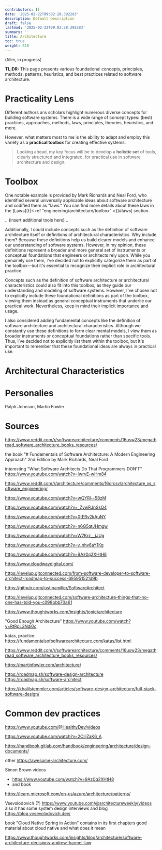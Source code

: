 ```yaml
---
contributors: []
date: '2025-02-22T09:02:28.392283'
description: Default Description
draft: false
lastmod: '2025-02-22T09:02:28.392283'
summary: ''
title: Architecture
toc: true
weight: 810
---
```



(filler, in progress)

**TL;DR:** This page presents various foundational concepts, principles, methods, patterns, heuristics, and best practices related to software architecture. 

# Practicality Lens

Different authors ans scholars highlight numerous diverse concepts for building software systems. There is a wide range of concept types: (best) practices, approaches, methods, laws, principles, theories, heuristics, and more. 

However, what matters most to me is the ability to adapt and employ this variety as a **practical toolbox** for creating effective systems. 

> Looking ahead, my key focus will be to develop a **holistic set** of tools, clearly structured and integrated, for practical use in software architecture and design.

# Toolbox

One notable example is provided by Mark Richards and Neal Ford, who identified several universally applicable ideas about software architecture and codified them as "laws." You can find more details about these laws in the [Laws]({{< ref "engineering/architecture/toolbox" >}}#laws) section.

.. (insert additional tools here) ..

Additionally, I could include concepts such as the definition of software architecture itself or definitions of architectural characteristics. Why include them? Because these definitions help us build clearer models and enhance our understanding of software systems. However, in my opinion, these definitions represent a broader and more general set of instruments or conceptual foundations that engineers or architects rely upon. While you genuinely use them, I've decided not to explicitly categorize them as part of the toolbox—but it's essential to recognize their implicit role in architectural practice.

Concepts such as the definition of software architecture or architectural characteristics could also fit into this toolbox, as they guide our understanding and modeling of software systems. However, I've chosen not to explicitly include these foundational definitions as part of the toolbox, viewing them instead as general conceptual instruments that underlie our practical work. Nevertheless, keep in mind their implicit importance and usage.

I also considered adding fundamental concepts like the definition of software architecture and architectural characteristics. Although we constantly use these definitions to form clear mental models, I view them as broader instruments or conceptual foundations rather than specific tools. Thus, I’ve decided not to explicitly list them within the toolbox, but it's important to remember that these foundational ideas are always in practical use.

# Architectural Characteristics



# Personalies

Ralph Johnson, Martin Fowler
# Sources

<https://www.reddit.com/r/softwarearchitecture/comments/16usw23/megathread_software_architecture_books_resources/>

the book "# Fundamentals of Software Architecture: A Modern Engineering Approach" 2nd Edition by Mark Richards, Neal Ford

interesting
"What Software Architects Do That Programmers DON'T" <https://www.youtube.com/watch?v=IwrvE-wHm84>


https://www.reddit.com/r/architecture/comments/16crcsv/architecture_vs_software_engineering/

<https://www.youtube.com/watch?v=wQYRl--58zM>

<https://www.youtube.com/watch?v=_ZvwRJnSsQ4>


<https://www.youtube.com/watch?v=0tEBv2kAuNY>

<https://www.youtube.com/watch?v=n6G5qtJHmgw>

<https://www.youtube.com/watch?v=W7Krz__jJUg>

<https://www.youtube.com/watch?v=v_nhv6aY1Kg>

<https://www.youtube.com/watch?v=9Az0q2XHtH8>

<https://www.cloudwaydigital.com/>

<https://levelup.gitconnected.com/from-software-developer-to-software-architect-roadmap-to-success-695951521d9b>

<https://github.com/justinamiller/SoftwareArchitect>

<https://levelup.gitconnected.com/software-architecture-things-that-no-one-has-told-you-c098bbb70a61>

<https://www.thoughtworks.com/insights/topic/architecture>

"Good Enough Architecture"
<https://www.youtube.com/watch?v=RtRpL3Ndi0c>

katas, practice
<https://fundamentalsofsoftwarearchitecture.com/katas/list.html>

<https://www.reddit.com/r/softwarearchitecture/comments/16usw23/megathread_software_architecture_books_resources/>

<https://martinfowler.com/architecture/>

<https://roadmap.sh/software-design-architecture>
<https://roadmap.sh/software-architect>

<https://khalilstemmler.com/articles/software-design-architecture/full-stack-software-design/>

# Common dev practices

<https://www.youtube.com/@HealthyDev/videos>

<https://www.youtube.com/watch?v=2ClljZaK6_A>

<https://handbook.gitlab.com/handbook/engineering/architecture/design-documents/>

other
<https://awesome-architecture.com/>

Simon Brown videos

- <https://www.youtube.com/watch?v=9Az0q2XHtH8>
- and book

<https://learn.microsoft.com/en-us/azure/architecture/patterns/>

Vsevolodovich (?)
<https://www.youtube.com/@architectureweekly/videos>
also it has some system design interviews
and blog <https://blog.vvsevolodovich.dev/>

book "Cloud Native Spring in Action" contains in its first chapters good material about cloud native and what does it mean

<https://www.thoughtworks.com/insights/blog/architecture/software-architecture-decisions-andrew-harmel-law>
